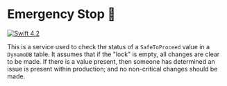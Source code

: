 # Emergency Stop 🔴

<div>
    <a href="https://swift.org">
        <img src="http://img.shields.io/badge/swift-4.2-brightgreen.svg" alt="Swift 4.2">
    </a>
</div>

This is a service used to check the status of a `SafeToProceed` value in a `DynamoDB` table. It assumes that if the "lock" is empty, all changes are clear to be made. If there is a value present, then someone has determined an issue is present within production; and no non-critical changes should be made.
